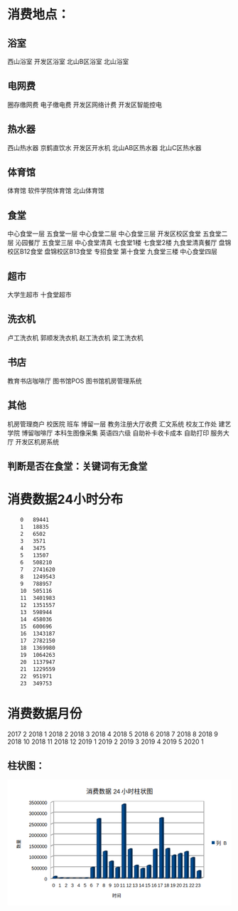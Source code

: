 # 消费地点：
## 浴室
西山浴室
开发区浴室
北山B区浴室
北山浴室
## 电网费
圈存缴网费
电子缴电费
开发区网络计费
开发区智能控电
## 热水器
西山热水器
京鹤直饮水
开发区开水机
北山AB区热水器
北山C区热水器
## 体育馆
体育馆
软件学院体育馆
北山体育馆
## 食堂
中心食堂一层
五食堂一层
中心食堂二层
中心食堂三层
开发区校区食堂
五食堂二层
沁园餐厅
五食堂三层
中心食堂清真
七食堂1楼
七食堂2楼
九食堂清真餐厅
盘锦校区B12食堂
盘锦校区B13食堂
专招食堂
第十食堂
九食堂三楼
中心食堂四层
## 超市
大学生超市
十食堂超市
## 洗衣机
卢工洗衣机
郭顺发洗衣机
赵工洗衣机
梁工洗衣机
## 书店
教育书店咖啡厅
图书馆POS
图书馆机房管理系统
## 其他
机房管理商户
校医院
班车
博留一层
教务注册大厅收费
汇文系统
校友工作处
建艺学院
博留咖啡厅
本科生图像采集
英语四六级
自助补卡收卡成本
自助打印
服务大厅
开发区机房系统
## 判断是否在食堂：关键词有无食堂
# 消费数据24小时分布
        0	89441
        1	18835
        2	6502
        3	3571
        4	3475
        5	13507
        6	508210
        7	2741620
        8	1249543
        9	788957
        10	505116
        11	3401983
        12	1351557
        13	598944
        14	458036
        15	600696
        16	1343187
        17	2782150
        18	1369980
        19	1064263
        20	1137947
        21	1229559
        22	951971
        23	349753
# 消费数据月份
2017	2
2018	1
2018	2
2018	3
2018	4
2018	5
2018	6
2018	7
2018	8
2018	9
2018	10
2018	11
2018	12
2019	1
2019	2
2019	3
2019	4
2019	5
2020	1
## 柱状图：
![消费数据24小时柱状图](img/消费数据24小时柱状图.png)